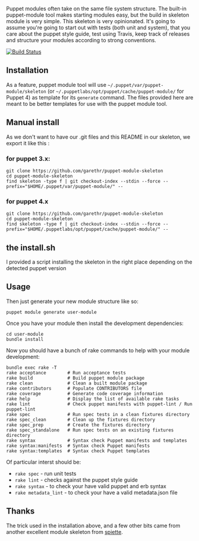 Puppet modules often take on the same file system structure. The
built-in puppet-module tool makes starting modules easy, but the build
in skeleton module is very simple. This skeleton is very opinionated.
It's going to assume you're going to start out with tests (both unit and
system), that you care about the puppet style guide, test using Travis,
keep track of releases and structure your modules according to strong
conventions.

[![Build
Status](https://travis-ci.org/garethr/puppet-module-skeleton.svg?branch=master)](https://travis-ci.org/garethr/puppet-module-skeleton)

## Installation

As a feature, puppet module tool will use `~/.puppet/var/puppet-module/skeleton`
(or `~/.puppetlabs/opt/puppet/cache/puppet-module/` for Puppet 4) as template for
its `generate` command. The files provided here are meant to be better templates
for use with the puppet module tool.

## Manual install

As we don't want to have our .git files and this README in our skeleton, we export it like this : 

### for puppet 3.x:

    git clone https://github.com/garethr/puppet-module-skeleton
    cd puppet-module-skeleton
    find skeleton -type f | git checkout-index --stdin --force --prefix="$HOME/.puppet/var/puppet-module/" --

### for puppet 4.x

    git clone https://github.com/garethr/puppet-module-skeleton
    cd puppet-module-skeleton
    find skeleton -type f | git checkout-index --stdin --force --prefix="$HOME/.puppetlabs/opt/puppet/cache/puppet-module/" --

## the install.sh

I provided a script installing the skeleton in the right place depending on the detected puppet version

## Usage

Then just generate your new module structure like so:

    puppet module generate user-module

Once you have your module then install the development dependencies:

    cd user-module
    bundle install

Now you should have a bunch of rake commands to help with your module
development:

    bundle exec rake -T
    rake acceptance        # Run acceptance tests
    rake build             # Build puppet module package
    rake clean             # Clean a built module package
    rake contributors      # Populate CONTRIBUTORS file
    rake coverage          # Generate code coverage information
    rake help              # Display the list of available rake tasks
    rake lint              # Check puppet manifests with puppet-lint / Run puppet-lint
    rake spec              # Run spec tests in a clean fixtures directory
    rake spec_clean        # Clean up the fixtures directory
    rake spec_prep         # Create the fixtures directory
    rake spec_standalone   # Run spec tests on an existing fixtures directory
    rake syntax            # Syntax check Puppet manifests and templates
    rake syntax:manifests  # Syntax check Puppet manifests
    rake syntax:templates  # Syntax check Puppet templates

Of particular interst should be:

* `rake spec` - run unit tests
* `rake lint` - checks against the puppet style guide
* `rake syntax` - to check your have valid puppet and erb syntax
* `rake metadata_lint` - to check your have a valid metadata.json file

## Thanks

The trick used in the installation above, and a few other bits came from
another excellent module skeleton from [spiette](https://github.com/spiette/puppet-module-skeleton).

